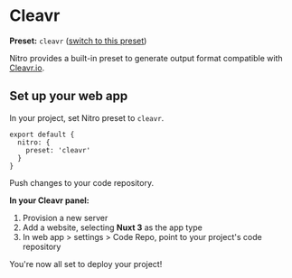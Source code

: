 # Cleavr

**Preset:** `cleavr` ([switch to this preset](/deploy/#changing-the-deployment-preset))

Nitro provides a built-in preset to generate output format compatible with [Cleavr.io](https://www.cleavr.io/).

## Set up your web app

In your project, set Nitro preset to `cleavr`.

```
export default {
  nitro: {
    preset: 'cleavr'
  }
}
```
Push changes to your code repository.

**In your Cleavr panel:**

1. Provision a new server
2. Add a website, selecting **Nuxt 3** as the app type
3. In web app > settings > Code Repo, point to your project's code repository

You're now all set to deploy your project!
